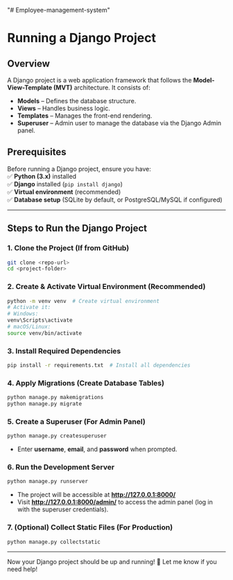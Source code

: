 "# Employee-management-system" 
# **Running a Django Project**

## **Overview**  
A Django project is a web application framework that follows the **Model-View-Template (MVT)** architecture. It consists of:  
- **Models** – Defines the database structure.  
- **Views** – Handles business logic.  
- **Templates** – Manages the front-end rendering.  
- **Superuser** – Admin user to manage the database via the Django Admin panel.  

## **Prerequisites**  
Before running a Django project, ensure you have:  
✅ **Python (3.x)** installed  
✅ **Django** installed (`pip install django`)  
✅ **Virtual environment** (recommended)  
✅ **Database setup** (SQLite by default, or PostgreSQL/MySQL if configured)  

---

## **Steps to Run the Django Project**  

### **1. Clone the Project (If from GitHub)**  
```sh
git clone <repo-url>
cd <project-folder>
```

### **2. Create & Activate Virtual Environment (Recommended)**  
```sh
python -m venv venv  # Create virtual environment
# Activate it:
# Windows:
venv\Scripts\activate
# macOS/Linux:
source venv/bin/activate
```

### **3. Install Required Dependencies**  
```sh
pip install -r requirements.txt  # Install all dependencies
```

### **4. Apply Migrations (Create Database Tables)**  
```sh
python manage.py makemigrations
python manage.py migrate
```

### **5. Create a Superuser (For Admin Panel)**  
```sh
python manage.py createsuperuser
```
- Enter **username**, **email**, and **password** when prompted.

### **6. Run the Development Server**  
```sh
python manage.py runserver
```
- The project will be accessible at **http://127.0.0.1:8000/**  
- Visit **http://127.0.0.1:8000/admin/** to access the admin panel (log in with the superuser credentials).  

### **7. (Optional) Collect Static Files (For Production)**  
```sh
python manage.py collectstatic
```

---

Now your Django project should be up and running! 🚀 Let me know if you need help!

